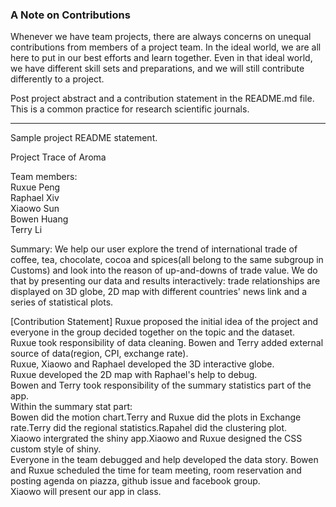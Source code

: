 ### A Note on Contributions

Whenever we have team projects, there are always concerns on unequal contributions from members of a project team. In the ideal world, we are all here to put in our best efforts and learn together. Even in that ideal world, we have different skill sets and preparations, and we will still contribute differently to a project. 

Post project abstract and a contribution statement in the README.md file.  This is a common practice for research scientific journals. 

---
Sample project README statement.

Project Trace of Aroma

Team members:  
Ruxue Peng  
Raphael Xiv  
Xiaowo Sun  
Bowen Huang  
Terry Li  

Summary: We help our user explore the trend of international trade of coffee, tea, chocolate, cocoa and spices(all belong to the same subgroup in Customs) and look into the reason of up-and-downs of trade value. We do that by presenting our data and results interactively: trade relationships are displayed on 3D globe, 2D map with different countries' news link and a series of statistical plots.  

[Contribution Statement] 
Ruxue proposed the initial idea of the project and everyone in the group decided together on the topic and the dataset.  
Ruxue took responsibility of data cleaning. Bowen and Terry added external source of data(region, CPI, exchange rate).  
Ruxue, Xiaowo and Raphael developed the 3D interactive globe.  
Ruxue developed the 2D map with Raphael's help to debug.  
Bowen and Terry took responsibility of the summary statistics part of the app.  
Within the summary stat part:  
Bowen did the motion chart.Terry and Ruxue did the plots in Exchange rate.Terry did the regional statistics.Rapahel did the clustering plot.  
Xiaowo intergrated the shiny app.Xiaowo and Ruxue designed the CSS custom style of shiny.  
Everyone in the team debugged and help developed the data story. Bowen and Ruxue scheduled the time for team meeting, room reservation and posting agenda on piazza, github issue and facebook group.   
Xiaowo will present our app in class.
